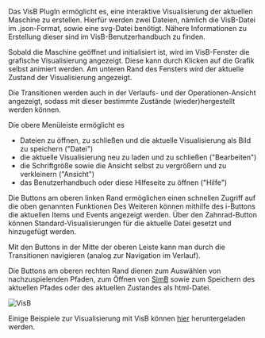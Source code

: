 Das VisB PlugIn ermöglicht es, eine interaktive Visualisierung der aktuellen Maschine zu erstellen. Hierfür werden zwei Dateien,
nämlich die VisB-Datei im .json-Format, sowie eine svg-Datei benötigt. Nähere Informationen zu Erstellung dieser sind im VisB-Benutzerhandbuch zu finden.

Sobald die Maschine geöffnet und initialisiert ist, wird im VisB-Fenster die grafische Visualisierung angezeigt. Diese kann durch Klicken auf die Grafik selbst animiert werden. 
Am unteren Rand des Fensters wird der aktuelle Zustand der Visualisierung angezeigt.

Die Transitionen werden auch in der Verlaufs- und der Operationen-Ansicht angezeigt, sodass mit dieser bestimmte Zustände (wieder)hergestellt werden können.

Die obere Menüleiste ermöglicht es
* Dateien zu öffnen, zu schließen und die aktuelle Visualisierung als Bild zu speichern ("Datei")
* die aktuelle Visualisierung neu zu laden und zu schließen ("Bearbeiten")
* die Schriftgröße sowie die Ansicht selbst zu vergrößern und zu verkleinern ("Ansicht")
* das Benutzerhandbuch oder diese Hilfeseite zu öffnen ("Hilfe")

Die Buttons am oberen linken Rand ermöglichen einen schnellen Zugriff auf die oben genannten Funktionen
Des Weiteren können mithilfe des i-Buttons die aktuellen Items und Events angezeigt werden. 
Über den Zahnrad-Button können Standard-Visualisierungen für die aktuelle Datei gesetzt und hinzugefügt werden.

Mit den Buttons in der Mitte der oberen Leiste kann man durch die Transitionen navigieren (analog zur Navigation im Verlauf).

Die Buttons am oberen rechten Rand dienen zum Auswählen von nachzuspielenden Pfaden, zum Öffnen von [SimB](../Hauptmenü/Erweitert/SimB.md) sowie zum Speichern des aktuellen Pfades oder des aktuellen Zustandes als html-Datei.

![VisB](../../screenshots/Main%20View/VisB.png)

Einige Beispiele zur Visualisierung mit VisB können [hier](https://gitlab.cs.uni-duesseldorf.de/general/stups/visb-visualisation-examples) heruntergeladen werden.
